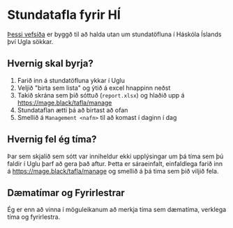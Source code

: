 # Stundatafla fyrir HÍ
[Þessi vefsíða](https://mage.black/tafla) er byggð til að halda utan um stundatöfluna í Háskóla Íslands því Ugla sökkar.

## Hvernig skal byrja?
1. Farið inn á stundatöfluna ykkar í Uglu
2. Veljið "birta sem lista" og ýtið á excel hnappinn neðst
3. Takið skrána sem þið sóttuð (`report.xlsx`) og hlaðið upp á https://mage.black/tafla/manage
4. Stundataflan ætti þá að birtast að ofan
5. Smellið á `Management <nafn>` til að komast í daginn í dag

## Hvernig fel ég tíma?
Þar sem skjalið sem sótt var inniheldur ekki upplýsingar um þá tíma sem þú faldir í Uglu þarf að gera það aftur.
Þetta er sáraeinfalt, einfaldlega farið inn á https://mage.black/tafla/manage og smellið á þá tima sem þið viljið fela.

## Dæmatímar og Fyrirlestrar
Ég er enn að vinna í möguleikanum að merkja tíma sem dæmatíma, verklega tíma og fyrirlestra.
